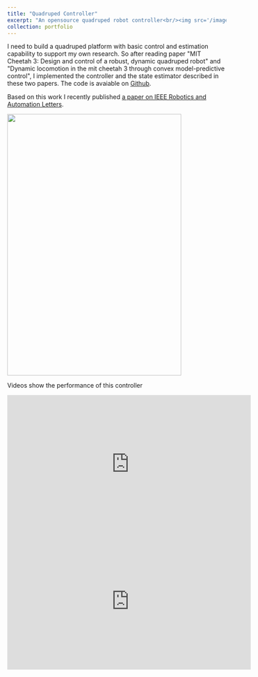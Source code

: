 ```yaml
---
title: "Quadruped Controller"
excerpt: "An opensource quadruped robot controller<br/><img src='/images/robot.png' width='400' height='600'>"
collection: portfolio
---
```


I need to build a quadruped platform with basic control and estimation capability to support my own research. So after reading paper "MIT Cheetah 3: Design and control of a robust, dynamic quadruped robot" and "Dynamic locomotion in the mit cheetah 3 through convex model-predictive control", I implemented the controller and the state estimator described in these two papers. The code is avaiable on [Github](https://github.com/ShuoYangRobotics/A1-QP-MPC-Controller).

Based on this work I recently published [a paper on IEEE Robotics and Automation Letters](../_publications/2022-06-14-calibration.md).

<img src='/images/gifs/kick.gif' width='400' height='600'>

Videos show the performance of this controller 
<iframe width="560" height="315" src="https://www.youtube.com/embed/TP46zgruig4" title="YouTube video player" frameborder="0" allow="accelerometer; autoplay; clipboard-write; encrypted-media; gyroscope; picture-in-picture" allowfullscreen></iframe>


<iframe width="560" height="315" src="https://www.youtube.com/embed/9oR7xTKAK3Q" title="YouTube video player" frameborder="0" allow="accelerometer; autoplay; clipboard-write; encrypted-media; gyroscope; picture-in-picture" allowfullscreen></iframe>
